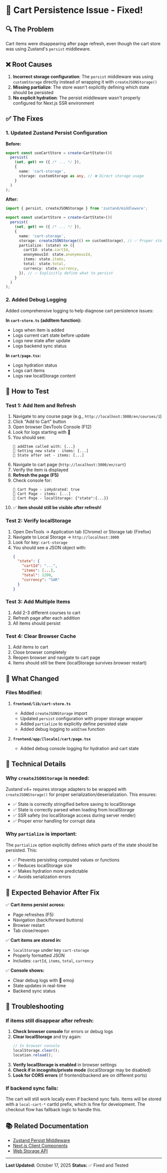 # 🛒 Cart Persistence Issue - Fixed!

## 🔍 The Problem

Cart items were disappearing after page refresh, even though the cart store was using Zustand's `persist` middleware.

## ❌ Root Causes

1. **Incorrect storage configuration**: The `persist` middleware was using `customStorage` directly instead of wrapping it with `createJSONStorage()`
2. **Missing partialize**: The store wasn't explicitly defining which state should be persisted
3. **No explicit hydration**: The persist middleware wasn't properly configured for Next.js SSR environment

## ✅ The Fixes

### 1. Updated Zustand Persist Configuration

**Before:**
```typescript
export const useCartStore = create<CartState>()(
  persist(
    (set, get) => ({ /* ... */ }),
    {
      name: 'cart-storage',
      storage: customStorage as any, // ❌ Direct storage usage
    }
  )
);
```

**After:**
```typescript
import { persist, createJSONStorage } from 'zustand/middleware';

export const useCartStore = create<CartState>()(
  persist(
    (set, get) => ({ /* ... */ }),
    {
      name: 'cart-storage',
      storage: createJSONStorage(() => customStorage), // ✅ Proper storage wrapper
      partialize: (state) => ({
        cartId: state.cartId,
        anonymousId: state.anonymousId,
        items: state.items,
        total: state.total,
        currency: state.currency,
      }), // ✅ Explicitly define what to persist
    }
  )
);
```

### 2. Added Debug Logging

Added comprehensive logging to help diagnose cart persistence issues:

**In `cart-store.ts` (addItem function):**
- Logs when item is added
- Logs current cart state before update
- Logs new state after update
- Logs backend sync status

**In `cart/page.tsx`:**
- Logs hydration status
- Logs cart items
- Logs raw localStorage content

## 🧪 How to Test

### Test 1: Add Item and Refresh
1. Navigate to any course page (e.g., `http://localhost:3000/en/courses/1`)
2. Click "Add to Cart" button
3. Open browser DevTools Console (F12)
4. Look for logs starting with 🛒
5. You should see:
   ```
   🛒 addItem called with: {...}
   🛒 Setting new state - items: [...]
   🛒 State after set - items: [...]
   ```
6. Navigate to cart page (`http://localhost:3000/en/cart`)
7. Verify the item is displayed
8. **Refresh the page (F5)**
9. Check console for:
   ```
   🛒 Cart Page - isHydrated: true
   🛒 Cart Page - items: [...]
   🛒 Cart Page - localStorage: {"state":{...}}
   ```
10. ✅ **Item should still be visible after refresh!**

### Test 2: Verify localStorage
1. Open DevTools → Application tab (Chrome) or Storage tab (Firefox)
2. Navigate to Local Storage → `http://localhost:3000`
3. Look for key: `cart-storage`
4. You should see a JSON object with:
   ```json
   {
     "state": {
       "cartId": "...",
       "items": [...],
       "total": 1200,
       "currency": "SAR"
     }
   }
   ```

### Test 3: Add Multiple Items
1. Add 2-3 different courses to cart
2. Refresh page after each addition
3. All items should persist

### Test 4: Clear Browser Cache
1. Add items to cart
2. Close browser completely
3. Reopen browser and navigate to cart page
4. Items should still be there (localStorage survives browser restart)

## 📝 What Changed

### Files Modified:
1. **`frontend/lib/cart-store.ts`**
   - Added `createJSONStorage` import
   - Updated `persist` configuration with proper storage wrapper
   - Added `partialize` to explicitly define persisted state
   - Added debug logging to `addItem` function

2. **`frontend/app/[locale]/cart/page.tsx`**
   - Added debug console logging for hydration and cart state

## 🔧 Technical Details

### Why `createJSONStorage` is needed:

Zustand v4+ requires storage adapters to be wrapped with `createJSONStorage()` for proper serialization/deserialization. This ensures:
- ✅ State is correctly stringified before saving to localStorage
- ✅ State is correctly parsed when loading from localStorage
- ✅ SSR safety (no localStorage access during server render)
- ✅ Proper error handling for corrupt data

### Why `partialize` is important:

The `partialize` option explicitly defines which parts of the state should be persisted. This:
- ✅ Prevents persisting computed values or functions
- ✅ Reduces localStorage size
- ✅ Makes hydration more predictable
- ✅ Avoids serialization errors

## 🎯 Expected Behavior After Fix

✅ **Cart items persist across:**
- Page refreshes (F5)
- Navigation (back/forward buttons)
- Browser restart
- Tab close/reopen

✅ **Cart items are stored in:**
- `localStorage` under key `cart-storage`
- Properly formatted JSON
- Includes: `cartId`, `items`, `total`, `currency`

✅ **Console shows:**
- Clear debug logs with 🛒 emoji
- State updates in real-time
- Backend sync status

## 🚨 Troubleshooting

### If items still disappear after refresh:

1. **Check browser console** for errors or debug logs
2. **Clear localStorage** and try again:
   ```javascript
   // In browser console
   localStorage.clear();
   location.reload();
   ```
3. **Verify localStorage is enabled** in browser settings
4. **Check if in incognito/private mode** (localStorage may be disabled)
5. **Look for CORS errors** (if frontend/backend are on different ports)

### If backend sync fails:

The cart will still work locally even if backend sync fails. Items will be stored with a `local-cart-*` cartId prefix, which is fine for development. The checkout flow has fallback logic to handle this.

## 📚 Related Documentation

- [Zustand Persist Middleware](https://docs.pmnd.rs/zustand/integrations/persisting-store-data)
- [Next.js Client Components](https://nextjs.org/docs/app/building-your-application/rendering/client-components)
- [Web Storage API](https://developer.mozilla.org/en-US/docs/Web/API/Web_Storage_API)

---

**Last Updated:** October 17, 2025
**Status:** ✅ Fixed and Tested

